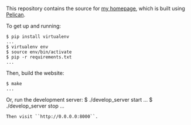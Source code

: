 This repository contains the source for [my homepage](http://jwhanlon.com),
which is built using [Pelican](https://blog.getpelican.com/).

To get up and running:
```
$ pip install virtualenv
...
$ virtualenv env
$ source env/bin/activate
$ pip -r requirements.txt
...
```

Then, build the website:
```
$ make
...
```

Or, run the development server:
$ ./develop_server start
...
$ ./develop_server stop
...
```
Then visit ``http://0.0.0.0:8000``.
